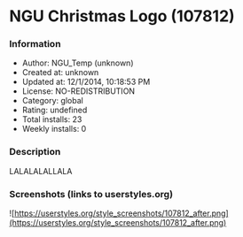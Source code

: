 # NGU Christmas Logo (107812)

### Information
- Author: NGU_Temp (unknown)
- Created at: unknown
- Updated at: 12/1/2014, 10:18:53 PM
- License: NO-REDISTRIBUTION
- Category: global
- Rating: undefined
- Total installs: 23
- Weekly installs: 0


### Description
LALALALALLALA


### Screenshots (links to userstyles.org)
![https://userstyles.org/style_screenshots/107812_after.png](https://userstyles.org/style_screenshots/107812_after.png)


